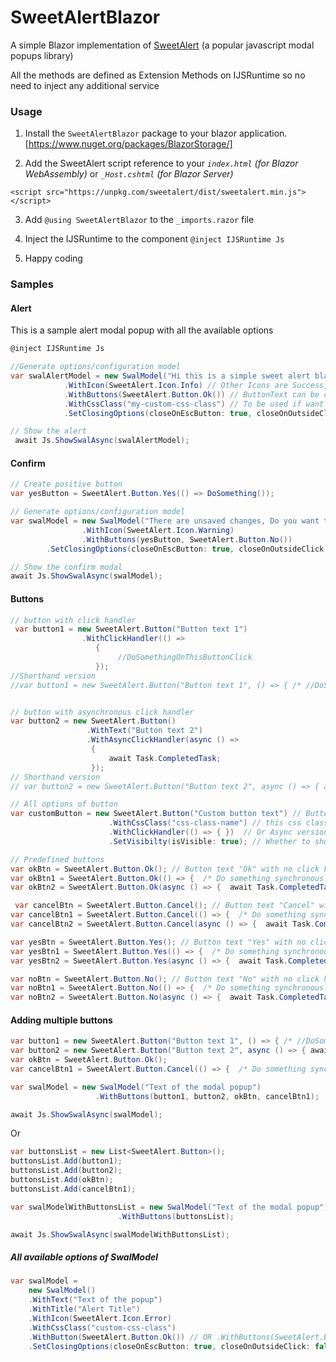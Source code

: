 # SweetAlertBlazor
A simple Blazor implementation of [SweetAlert](https://sweetalert.js.org "SweetAlert") (a popular javascript modal popups library) 

All the methods are defined as Extension Methods on IJSRuntime so no need to inject any additional service

### Usage
1. Install the `SweetAlertBlazor` package to your blazor application. [https://www.nuget.org/packages/BlazorStorage/]

2. Add the SweetAlert script reference to your *`index.html` (for Blazor WebAssembly)* or *`_Host.cshtml` (for Blazor Server)*

`<script src="https://unpkg.com/sweetalert/dist/sweetalert.min.js"></script>`

3. Add `@using SweetAlertBlazor` to the `_imports.razor` file

4. Inject the IJSRuntime to the component `@inject IJSRuntime Js`

5. Happy coding

### Samples

#### Alert
This is a sample alert modal popup with all the available options
````csharp
@inject IJSRuntime Js

//Generate options/configuration model
var swalAlertModel = new SwalModel("Hi this is a simple sweet alert blazor text", "Alert Title")
			.WithIcon(SweetAlert.Icon.Info) // Other Icons are Success, Error and Warning
			.WithButtons(SweetAlert.Button.Ok()) // ButtonText can be configured by using overloads
			.WithCssClass("my-custom-css-class") // To be used if want additional css logic
			.SetClosingOptions(closeOnEscButton: true, closeOnOutsideClick: true);

// Show the alert
 await Js.ShowSwalAsync(swalAlertModel);
````
#### Confirm
```csharp
// Create positive button
var yesButton = SweetAlert.Button.Yes(() => DoSomething());

// Generate options/configuration model
var swalModel = new SwalModel("There are unsaved changes, Do you want to cancel the changes?", "Are you sure?")
                .WithIcon(SweetAlert.Icon.Warning)
                .WithButtons(yesButton, SweetAlert.Button.No())
		.SetClosingOptions(closeOnEscButton: true, closeOnOutsideClick: true);

// Show the confirm modal
await Js.ShowSwalAsync(swalModel);
```
#### Buttons
````csharp
// button with click handler
 var button1 = new SweetAlert.Button("Button text 1")
                .WithClickHandler(() =>
                   {
                        //DoSomethingOnThisButtonClick
                   });
//Shorthand version
//var button1 = new SweetAlert.Button("Button text 1", () => { /* //DoSomethingOnThisButtonClick */ });


// button with asynchronous click handler
var button2 = new SweetAlert.Button()
                 .WithText("Button text 2")
                 .WithAsyncClickHandler(async () =>
                  {
                      await Task.CompletedTask;
                  });
// Shorthand version
// var button2 = new SweetAlert.Button("Button text 2", async () => { await Task.CompletedTask; });

// All options of button
var customButton = new SweetAlert.Button("Custom button text") // Button text
                      .WithCssClass("css-class-name") // this css class will be applied to the button
                      .WithClickHandler(() => { })  // Or Async version .WithAsyncClickHandler(async () => { })
                      .SetVisibilty(isVisible: true); // Whether to show the button or not

// Predefined buttons
var okBtn = SweetAlert.Button.Ok(); // Button text "Ok" with no click handler
var okBtn1 = SweetAlert.Button.Ok(() => {  /* Do something synchronously */}); // Button text "Ok" with synchronous click handler
var okBtn2 = SweetAlert.Button.Ok(async () => {  await Task.CompletedTask; }); // Button text "Ok" with Asynchronous click handler

 var cancelBtn = SweetAlert.Button.Cancel(); // Button text "Cancel" with no click handler
var cancelBtn1 = SweetAlert.Button.Cancel(() => {  /* Do something synchronously */}); // Button text "Cancel" with synchronous click handler
var cancelBtn2 = SweetAlert.Button.Cancel(async () => {  await Task.CompletedTask; }); // Button text "Cancel" with Asynchronous click handler

var yesBtn = SweetAlert.Button.Yes(); // Button text "Yes" with no click handler
var yesBtn1 = SweetAlert.Button.Yes(() => {  /* Do something synchronously */}); // Button text "Yes" with synchronous click handler
var yesBtn2 = SweetAlert.Button.Yes(async () => {  await Task.CompletedTask; }); // Button text "Yes" with Asynchronous click handler

var noBtn = SweetAlert.Button.No(); // Button text "No" with no click handler
var noBtn1 = SweetAlert.Button.No(() => {  /* Do something synchronously */}); // Button text "No" with synchronous click handler
var noBtn2 = SweetAlert.Button.No(async () => {  await Task.CompletedTask; }); // Button text "No" with Asynchronous click handler
````
#### Adding multiple buttons
```csharp
var button1 = new SweetAlert.Button("Button text 1", () => { /* //DoSomethingOnThisButtonClick */ });
var button2 = new SweetAlert.Button("Button text 2", async () => { await Task.CompletedTask; });
var okBtn = SweetAlert.Button.Ok();
var cancelBtn1 = SweetAlert.Button.Cancel(() => {  /* Do something synchronously */});

var swalModel = new SwalModel("Text of the modal popup")
                   .WithButtons(button1, button2, okBtn, cancelBtn1);

await Js.ShowSwalAsync(swalModel);
```
Or
```csharp
var buttonsList = new List<SweetAlert.Button>();
buttonsList.Add(button1);
buttonsList.Add(button2);
buttonsList.Add(okBtn);
buttonsList.Add(cancelBtn1);

var swalModelWithButtonsList = new SwalModel("Text of the modal popup")
                        .WithButtons(buttonsList);

await Js.ShowSwalAsync(swalModelWithButtonsList);
```
#####  All available options of SwalModel
```csharp
var swalModel = 
	new SwalModel()
	.WithText("Text of the popup")
	.WithTitle("Alert Title")
	.WithIcon(SweetAlert.Icon.Error)
	.WithCssClass("custom-css-class")
	.WithButton(SweetAlert.Button.Ok()) // OR .WithButtons(SweetAlert.Button.Ok(), SweetAlert.Button.Cancel())
	.SetClosingOptions(closeOnEscButton: true, closeOnOutsideClick: false);
```
